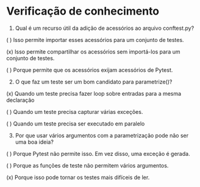 # Verificação de conhecimento

1. Qual é um recurso útil da adição de acessórios ao arquivo conftest.py? 

( ) Isso permite importar esses acessórios para um conjunto de testes.

(x) Isso permite compartilhar os acessórios sem importá-los para um conjunto de testes.

( ) Porque permite que os acessórios exijam acessórios de Pytest.

2. O que faz um teste ser um bom candidato para parametrize()? 

(x) Quando um teste precisa fazer loop sobre entradas para a mesma declaração

( ) Quando um teste precisa capturar várias exceções.

( ) Quando um teste precisa ser executado em paralelo

3. Por que usar vários argumentos com a parametrização pode não ser uma boa ideia? 

( ) Porque Pytest não permite isso. Em vez disso, uma exceção é gerada.

( ) Porque as funções de teste não permitem vários argumentos.

(x) Porque isso pode tornar os testes mais difíceis de ler.